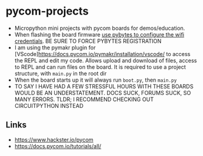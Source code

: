 # pycom-projects
* Micropython mini projects with pycom boards for demos/education.
* When flashing the board firmware [use pybytes to configure the wifi credentials](https://docs.pycom.io/pybytes/connect/quick/). BE SURE TO FORCE PYBYTES REGISTRATION
* I am using the pymakr plugin for [VScode]https://docs.pycom.io/pymakr/installation/vscode/ to access the REPL and edit my code. Allows upload and download of files, access to REPL and can run files on the board. It is required to use a project structure, with `main.py` in the root dir
* When the board starts up it will always run `boot.py`, then `main.py`
* TO SAY I HAVE HAD A FEW STRESSFUL HOURS WITH THESE BOARDS WOULD BE AN UNDERSTATEMENT. DOCS SUCK, FORUMS SUCK, SO MANY ERRORS. TLDR; I RECOMMEND CHECKING OUT CIRCUITPYTHON INSTEAD


## Links
* https://www.hackster.io/pycom
* https://docs.pycom.io/tutorials/all/